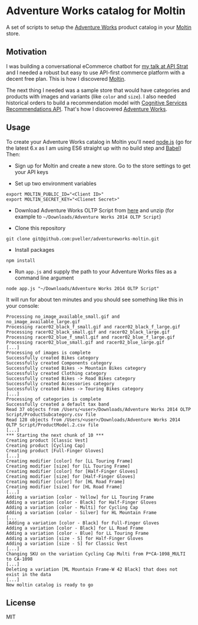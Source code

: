 # Adventure Works catalog for Moltin

A set of scripts to setup the [Adventure Works](https://msftdbprodsamples.codeplex.com/releases/view/125550) product catalog in your [Moltin](https://moltin.com/) store.

## Motivation

I was building a conversational eCommerce chatbot for [my talk at API Strat](http://boston2016.apistrat.com/speakers/pavel-veller) and I needed a robust but easy to use API-first commerce platform with a decent free plan. This is how I discovered [Moltin](https://moltin.com/).

The next thing I needed was a sample store that would have categories and products with images and variants (like `color` and `size`). I also needed historical orders to build a recommendation model with [Cognitive Services Recommendations API](https://www.microsoft.com/cognitive-services/en-us/recommendations-api). That's how I discovered [Adventure Works](https://msftdbprodsamples.codeplex.com/releases/view/125550).

## Usage

To create your Adventure Works catalog in Moltin you'll need [node.js](https://nodejs.org/en/) (go for the latest 6.x as I am using ES6 straight up with no build step and [Babel](https://babeljs.io/)) Then:

* Sign up for Moltin and create a new store. Go to the store settings to get your API keys

* Set up two environment variables

```
export MOLTIN_PUBLIC_ID="<Client ID>"
export MOLTIN_SECRET_KEY="<Clienet Secret>"
```

* Download Adventure Works OLTP Script from [here](https://msftdbprodsamples.codeplex.com/downloads/get/880662) and unzip (for example to `~/Downloads/Adventure Works 2014 OLTP Script`)

* Clone this repository

```
git clone git@github.com:pveller/adventureworks-moltin.git
```

* Install packages

```
npm install
```

* Run `app.js` and supply the path to your Adventure Works files as a command line argument

```
node app.js "~/Downloads/Adventure Works 2014 OLTP Script"
```

It will run for about ten minutes and you should see something like this in your console:

```
Processing no_image_available_small.gif and no_image_available_large.gif
Processing racer02_black_f_small.gif and racer02_black_f_large.gif
Processing racer02_black_small.gif and racer02_black_large.gif
Processing racer02_blue_f_small.gif and racer02_blue_f_large.gif
Processing racer02_blue_small.gif and racer02_blue_large.gif
[...]
Processing of images is complete
Successfully created Bikes category
Successfully created Components category
Successfully created Bikes -> Mountain Bikes category
Successfully created Clothing category
Successfully created Bikes -> Road Bikes category
Successfully created Accessories category
Successfully created Bikes -> Touring Bikes category
[...]
Processing of categories is complete
Successfully created a default tax band
Read 37 objects from /Users/<user>/Downloads/Adventure Works 2014 OLTP Script/ProductSubcategory.csv file
Read 128 objects from /Users/<user>/Downloads/Adventure Works 2014 OLTP Script/ProductModel.2.csv file
[...]
*** Starting the next chunk of 10 ***
Creating product [Classic Vest]
Creating product [Cycling Cap]
Creating product [Full-Finger Gloves]
[...]
Creating modifier [color] for [LL Touring Frame]
Creating modifier [size] for [LL Touring Frame]
Creating modifier [color] for [Half-Finger Gloves]
Creating modifier [size] for [Half-Finger Gloves]
Creating modifier [color] for [HL Road Frame]
Creating modifier [size] for [HL Road Frame]
[...]
Adding a variation [color - Yellow] for LL Touring Frame
Adding a variation [color - Black] for Half-Finger Gloves
Adding a variation [color - Multi] for Cycling Cap
Adding a variation [color - Silver] for HL Mountain Frame
[...
]Adding a variation [color - Black] for Full-Finger Gloves
Adding a variation [color - Black] for LL Road Frame
Adding a variation [color - Blue] for LL Touring Frame
Adding a variation [size - S] for Half-Finger Gloves
Adding a variation [size - S] for Classic Vest
[...]
Changing SKU on the variation Cycling Cap Multi from P*CA-1098_MULTI to CA-1098
[...]
Deleting a variation [ML Mountain Frame-W 42 Black] that does not exist in the data
[...]
New moltin catalog is ready to go
```

## License

MIT
